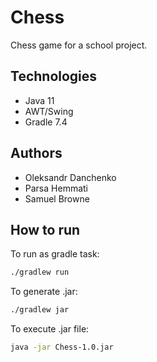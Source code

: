 # Chess

Chess game for a school project.
## Technologies
* Java 11
* AWT/Swing
* Gradle 7.4

## Authors
* Oleksandr Danchenko 
* Parsa Hemmati
* Samuel Browne

## How to run
To run as gradle task:
```bash
./gradlew run
```
To generate .jar: 
```bash
./gradlew jar
```
To execute .jar file:
```bash
java -jar Chess-1.0.jar
```